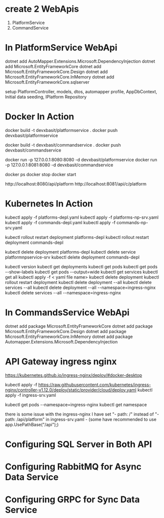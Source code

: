 # create 2 WebApis
1. PlatformService
2. CommandService

# In PlatformService WebApi
dotnet add AutoMapper.Extensions.Microsoft.DependencyInjection
dotnet add Microsoft.EntityFrameworkCore
dotnet add Microsoft.EntityFrameworkCore.Design
dotnet add Microsoft.EntityFrameworkCore.InMemory
dotnet add Microsoft.EntityFrameworkCore.sqlserver

setup PlatformController, models, dtos, automapper profile, AppDbContext, Initial data seeding, IPlatform Repository


# Docker In Action

docker build -t devxbasit/platformservice .
docker push devxbasit/platformservice

docker build -t devxbasit/commandservice .
docker push devxbasit/commandservice

docker run -p 127.0.0.1:8080:8080 -d devxbasit/platformservice
docker run -p 127.0.0.1:8081:8080 -d devxbasit/commandservice

docker ps
docker stop <container Id>
docker start <container Id>

http://localhost:8080/api/platform
http://localhost:8081/api/c/platform


# Kubernetes In Action
kubectl apply -f platforms-depl.yaml
kubectl apply -f platforms-np-srv.yaml
kubectl apply -f commands-depl.yaml
kubectl apply -f commands-np-srv.yaml

kubectl rollout restart deployment platforms-depl
kubectl rollout restart deployment commands-depl

kubectl delete deployment platforms-depl
kubectl delete service platformnpservice-srv
kubectl delete deployment commands-depl


kubectl version
kubectl get deployments
kubectl get pods
kubectl get pods --show-labels
kubectl get pods --output=wide
kubectl get services
kubectl get all
kubectl apply -f < yaml file name>
kubectl delete deployment <deployment name>
kubectl rollout restart deployment <deployment name>
kubectl delete deployment --all
kubectl delete services --all
kubectl delete deployment --all --namespace=ingress-nginx
kubectl delete services --all --namespace=ingress-nginx


# In CommandsService WebApi
dotnet add package Microsoft.EntityFrameworkCore
dotnet add package Microsoft.EntityFrameworkCore.Design
dotnet add package Microsoft.EntityFrameworkCore.InMemory
dotnet add package Automapper.Extensions.Microsoft.DependencyInjection

# API Gateway ingress nginx
https://kubernetes.github.io/ingress-nginx/deploy/#docker-desktop

kubectl apply -f https://raw.githubusercontent.com/kubernetes/ingress-nginx/controller-v1.12.0/deploy/static/provider/cloud/deploy.yaml
kubectl apply -f ingress-srv.yaml

kubectl get pods --namespace=ingress-nginx
kubectl get namespace

there is some issue with the ingress-nginx
I have set  "- path: /" instead of  "- path: /api/platform" in ingress-srv.yaml - (some have recommended to use app.UsePathBase("/api");)

# Configuring SQL Server in Both API



# Configuring RabbitMQ for Async Data Service 

# Configuring GRPC for Sync Data Service

